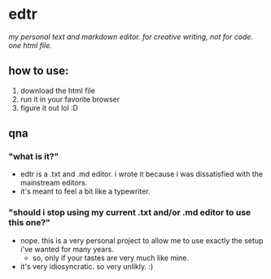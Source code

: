 # edtr
*my personal text and markdown editor. for creative writing, not for code. one html file.*

## how to use: 
1. download the html file
2. run it in your favorite browser
3. figure it out lol :D

## qna

### "what is it?"
- edtr is a .txt and .md editor. i wrote it because i was dissatisfied with the mainstream editors.
- it's meant to feel a bit like a typewriter. 

### "should i stop using my current .txt and/or .md editor to use this one?"
- nope. this is a very personal project to allow me to use exactly the setup i've wanted for many years.
  - so, only if your tastes are very much like mine.
- it's very idiosyncratic. so very unlikly. :)
